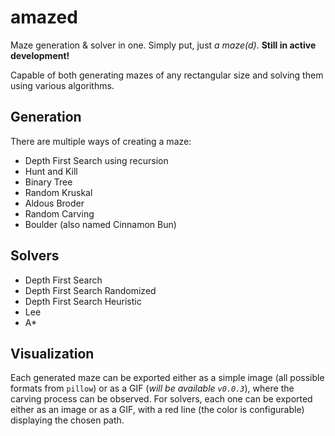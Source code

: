 # amazed

Maze generation & solver in one. Simply put, just _a maze(d)_.
**Still in active development!**

Capable of both generating mazes of any rectangular size and solving them using various algorithms.

## Generation
There are multiple ways of creating a maze:
* Depth First Search using recursion
* Hunt and Kill
* Binary Tree
* Random Kruskal
* Aldous Broder
* Random Carving
* Boulder (also named Cinnamon Bun)
## Solvers
- Depth First Search 
- Depth First Search Randomized
- Depth First Search Heuristic
- Lee
- A*
## Visualization
Each generated maze can be exported either as a simple image (all possible formats from `pillow`) or as a GIF (_will be available `v0.0.3`_), where the carving process can be observed. For solvers, each one can be exported either as an image or as a GIF, with a red line (the color is configurable) displaying the chosen path.